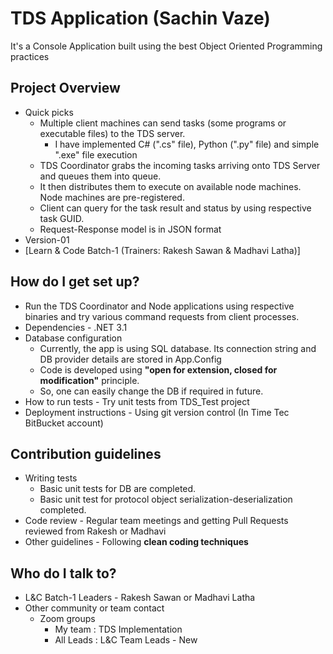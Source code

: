 # TDS Application (Sachin Vaze)

It's a Console Application built using the best Object Oriented Programming practices

## Project Overview

* Quick picks 
    - Multiple client machines can send tasks (some programs or executable files) to the TDS server.
       - I have implemented C# (".cs" file), Python (".py" file) and simple ".exe" file execution
    - TDS Coordinator grabs the incoming tasks arriving onto TDS Server and queues them into queue.
    - It then distributes them to execute on available node machines. Node machines are pre-registered.
    - Client can query for the task result and status by using respective task GUID.
    - Request-Response model is in JSON format
* Version-01
* [Learn & Code Batch-1 (Trainers: Rakesh Sawan & Madhavi Latha)]

## How do I get set up?

* Run the TDS Coordinator and Node applications using respective binaries and try various command requests from client processes.
* Dependencies - .NET 3.1
* Database configuration
     - Currently, the app is using SQL database. Its connection string and DB provider details are stored in App.Config
     - Code is developed using **"open for extension, closed for modification"** principle.
     - So, one can easily change the DB if required in future.
* How to run tests - Try unit tests from TDS_Test project
* Deployment instructions - Using git version control (In Time Tec BitBucket account) 

## Contribution guidelines

* Writing tests
    - Basic unit tests for DB are completed.
    - Basic unit test for protocol object serialization-deserialization completed.
* Code review - Regular team meetings and getting Pull Requests reviewed from Rakesh or Madhavi
* Other guidelines - Following **clean coding techniques**

## Who do I talk to?

* L&C Batch-1 Leaders - Rakesh Sawan or Madhavi Latha
* Other community or team contact
    - Zoom groups
	    - My team : TDS Implementation
    	- All Leads : L&C Team Leads - New